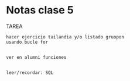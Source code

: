 # Notas clase 5


TAREA

    hacer ejercicio tailandia y/o listado gruopon 
    usando bucle for
    
    
    ver en alumni funciones
    
    
    leer/recordar: SQL  

